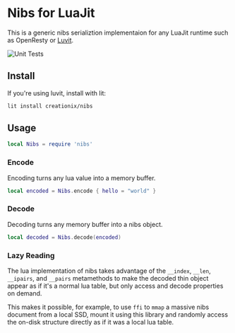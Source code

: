 # Nibs for LuaJit

This is a generic nibs serializtion implementaion for any LuaJit runtime such as OpenResty or [Luvit](https://luvit.io/).

![Unit Tests](https://github.com/creationix/nibs/actions/workflows/test-lua.yaml/badge.svg)

## Install

If you're using luvit, install with lit:

```sh
lit install creationix/nibs
```

## Usage

```lua
local Nibs = require 'nibs'
```

### Encode

Encoding turns any lua value into a memory buffer.

```lua
local encoded = Nibs.encode { hello = "world" }
```

### Decode

Decoding turns any memory buffer into a nibs object.

```lua
local decoded = Nibs.decode(encoded)
```

### Lazy Reading

The lua implementation of nibs takes advantage of the `__index`, `__len`, `__ipairs`, and `__pairs` metamethods to make the decoded thin object appear as if it's a normal lua table, but only access and decode properties on demand.

This makes it possible, for example, to use `ffi` to `mmap` a massive nibs document from a local SSD, mount it using this library and randomly access the on-disk structure directly as if it was a local lua table.
